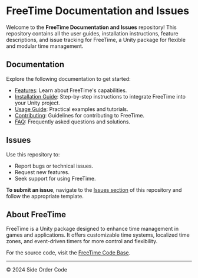 # FreeTime Documentation and Issues

Welcome to the **FreeTime Documentation and Issues** repository! This repository contains all the user guides, installation instructions, feature descriptions, and issue tracking for FreeTime, a Unity package for flexible and modular time management.

## Documentation

Explore the following documentation to get started:

- [Features](docs/features.html): Learn about FreeTime's capabilities.
- [Installation Guide](docs/installation.html): Step-by-step instructions to integrate FreeTime into your Unity project.
- [Usage Guide](docs/usage.html): Practical examples and tutorials.
- [Contributing](docs/contributing.html): Guidelines for contributing to FreeTime.
- [FAQ](docs/faq.html): Frequently asked questions and solutions.

## Issues

Use this repository to:
- Report bugs or technical issues.
- Request new features.
- Seek support for using FreeTime.

**To submit an issue**, navigate to the [Issues section](https://github.com/yourusername/freetime-docs/issues) of this repository and follow the appropriate template.

## About FreeTime

FreeTime is a Unity package designed to enhance time management in games and applications. It offers customizable time systems, localized time zones, and event-driven timers for more control and flexibility.

For the source code, visit the [FreeTime Code Base](https://github.com/yourusername/freetime).

---
&copy; 2024 Side Order Code
